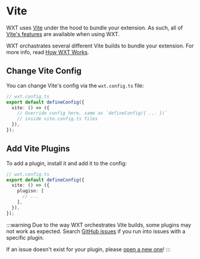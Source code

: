# Vite

WXT uses [Vite](https://vitejs.dev/) under the hood to bundle your extension. As such, all of [Vite's features](https://vitejs.dev/guide/features.html) are available when using WXT.

WXT orchastrates several different Vite builds to bundle your extension. For more info, read [How WXT Works](/guide/resources/how-wxt-works).

## Change Vite Config

You can change Vite's config via the `wxt.config.ts` file:

```ts
// wxt.config.ts
export default defineConfig({
  vite: () => ({
    // Override config here, same as `defineConfig({ ... })`
    // inside vite.config.ts files
  }),
});
```

## Add Vite Plugins

To add a plugin, install it and add it to the config:

```ts
// wxt.config.ts
export default defineConfig({
  vite: () => ({
    plugisn: [
      // ...
    ],
  }),
});
```

:::warning
Due to the way WXT orchestrates Vite builds, some plugins may not work as expected. Search [GitHub issues](https://github.com/wxt-dev/wxt/issues?q=is%3Aissue+label%3A%22vite+plugin%22) if you run into issues with a specific plugin.

If an issue doesn't exist for your plugin, please [open a new one](https://github.com/wxt-dev/wxt/issues/new/choose)!
:::
